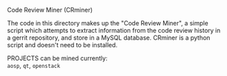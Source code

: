 Code Review Miner (CRminer)

The code in this directory makes up the "Code Review Miner", a simple script which attempts to extract information from the code review history in a gerrit repository, and store in a MySQL database. CRminer is a python script and doesn't need to be installed. 

PROJECTS can be mined currently:  
  `aosp`, `qt`, `openstack`  
